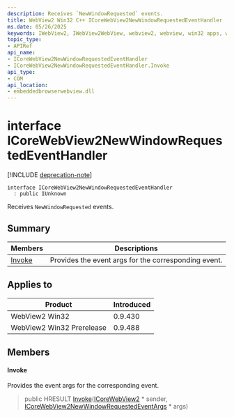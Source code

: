 ```yaml
---
description: Receives `NewWindowRequested` events.
title: WebView2 Win32 C++ ICoreWebView2NewWindowRequestedEventHandler
ms.date: 05/26/2025
keywords: IWebView2, IWebView2WebView, webview2, webview, win32 apps, win32, edge, ICoreWebView2, ICoreWebView2Controller, browser control, edge html, ICoreWebView2NewWindowRequestedEventHandler
topic_type: 
- APIRef
api_name:
- ICoreWebView2NewWindowRequestedEventHandler
- ICoreWebView2NewWindowRequestedEventHandler.Invoke
api_type:
- COM
api_location:
- embeddedbrowserwebview.dll
---
```


# interface ICoreWebView2NewWindowRequestedEventHandler

[!INCLUDE [deprecation-note](../includes/deprecation-note.md)]

```
interface ICoreWebView2NewWindowRequestedEventHandler
  : public IUnknown
```

Receives `NewWindowRequested` events.

## Summary

 Members                        | Descriptions
--------------------------------|---------------------------------------------
[Invoke](#invoke) | Provides the event args for the corresponding event.

## Applies to

Product                         | Introduced
--------------------------------|---------------------------------------------
WebView2 Win32            |    0.9.430
WebView2 Win32 Prerelease |    0.9.488

## Members

#### Invoke

Provides the event args for the corresponding event.

> public HRESULT [Invoke](#invoke)([ICoreWebView2](icorewebview2.md#icorewebview2) * sender, [ICoreWebView2NewWindowRequestedEventArgs](icorewebview2newwindowrequestedeventargs.md#icorewebview2newwindowrequestedeventargs) * args)

